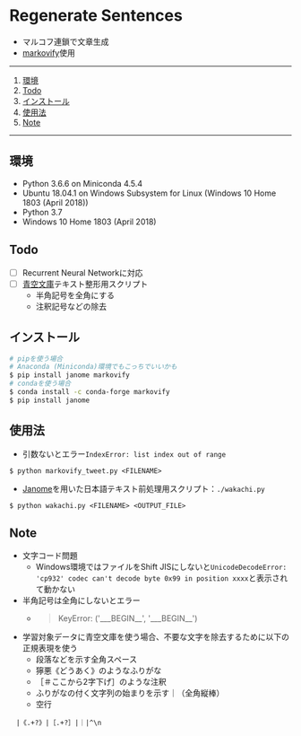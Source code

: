 # Regenerate Sentences

- マルコフ連鎖で文章生成
- [markovify][markovify]使用

---

1. [環境](#環境)
1. [Todo](#todo)
1. [インストール](#インストール)
1. [使用法](#使用法)
1. [Note](#note)

---

## 環境

- Python 3.6.6 on Miniconda 4.5.4
- Ubuntu 18.04.1 on Windows Subsystem for Linux (Windows 10 Home 1803 (April 2018))
- Python 3.7
- Windows 10 Home 1803 (April 2018)

## Todo

- [ ] Recurrent Neural Networkに対応
- [ ] [青空文庫](https://www.aozora.gr.jp/)テキスト整形用スクリプト
    - 半角記号を全角にする
    - 注釈記号などの除去

## インストール

```bash
# pipを使う場合
# Anaconda (Miniconda)環境でもこっちでいいかも
$ pip install janome markovify
# condaを使う場合
$ conda install -c conda-forge markovify
$ pip install janome
```

## 使用法

- 引数ないとエラー`IndexError: list index out of range`

`$ python markovify_tweet.py <FILENAME>`

- [Janome][janome]を用いた日本語テキスト前処理用スクリプト：`./wakachi.py`

`$ python wakachi.py <FILENAME> <OUTPUT_FILE>`

## Note

- 文字コード問題
    - Windows環境ではファイルをShift JISにしないと`UnicodeDecodeError: 'cp932' codec can't decode byte 0x99 in position xxxx`と表示されて動かない
- 半角記号は全角にしないとエラー
    - > KeyError: ('\_\_\_BEGIN\_\_', '\_\_\_BEGIN\_\_')
- 学習対象データに青空文庫を使う場合、不要な文字を除去するために以下の正規表現を使う
    - 段落などを示す全角スペース
    - 獰悪《どうあく》のようなふりがな
    - ［＃ここから2字下げ］のような注釈
    - ふりがなの付く文字列の始まりを示す｜（全角縦棒）
    - 空行

```
　|《.+?》|［.+?］|｜|^\n
```

[markovify]: https://github.com/jsvine/markovify
[janome]: http://mocobeta.github.io/janome/
